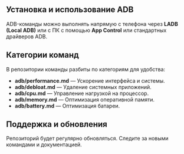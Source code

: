 ## Установка и использование ADB  
ADB-команды можно выполнять напрямую с телефона через **LADB (Local ADB)** или с ПК с помощью **App Control** или стандартных драйверов ADB.

## Категории команд  
В репозитории команды разбиты по категориям для удобства:
- **adb/performance.md** — Ускорение интерфейса и системы.
- **adb/debloat.md** — Удаление системных приложений.
- **adb/cpu.md** — Управление нагрузкой на процессор.
- **adb/memory.md** — Оптимизация оперативной памяти.
- **adb/battery.md** — Оптимизация батареи.

## Поддержка и обновления  
Репозиторий будет регулярно обновляться. Следите за новыми командами и документацией.
